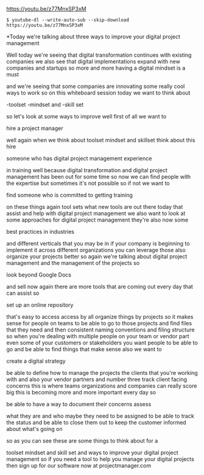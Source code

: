 
https://youtu.be/z77MnxSP3xM
```
$ youtube-dl --write-auto-sub --skip-download https://youtu.be/z77MnxSP3xM
```

*Today we're talking about three ways to improve your digital project management 

Well today we're seeing that digital transformation continues with existing companies we also see that digital implementations expand with new companies and startups so more and more having a digital mindset is a must 

and we're seeing that some companies are innovating some really cool ways to work so on this whiteboard session today we want to think about 

-toolset
-mindset and 
-skill set 

so let's look at some ways to improve well first of all we want to 

hire a project manager

well again when we think about toolset mindset and skillset think about this hire 


someone who has digital project management experience


in training well because digital transformation and digital project management has been out for some time so now we can find people with the expertise but sometimes it's not possible so if not we want to 


find someone who is committed to getting training


on these things again tool sets what new tools are out there today that assist and help with digital project management we also want to look at some approaches for digital project management they're also now some 

best practices in industries

and different verticals that you may be in if your company is beginning to implement it across different organizations you can leverage those also organize your projects better so again we're talking about digital project management and the management of the projects so 

look beyond Google Docs

and sell now again there are more tools that are coming out every day that can assist so 

set up an online repository

that's easy to access access by all organize things by projects so it makes sense for people on teams to be able to go to those projects and find files that they need and then consistent naming conventions and filing structure so when you're dealing with multiple people on your team or vendor part even some of your customers or stakeholders you want people to be able to go and be able to find things that make sense also we want to 

create a digital strategy

be able to define how to manage the projects the clients that you're working with and also your vendor partners and number three track client facing concerns this is where teams organizations and companies can really score big this is becoming more and more important every day so 

be able to have a way to document their concerns assess

what they are and who maybe they need to be assigned to be able to track the status and be able to close them out to keep the customer informed about what's going on

so as you can see these are some things to think about for a 

toolset mindset and skill set and ways to improve your digital project management so if you need a tool to help you manage your digital projects then sign up for our software now at projectmanager.com


